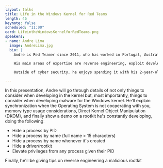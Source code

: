 ```yaml
---
layout: talks
title: Life in the Windows Kernel for Red Teams
length: 45
keynote: false
scheduled: "11:00"
card: LifeintheWindowsKernelforRedTeams.png
speakers:
- name: Andre Lima
  image: AndreLima.jpg
  bio: |
    Andre is Red Teamer since 2011, who has worked in Portugal, Australia, and now at PwC Norway in Oslo. An avid researcher he tries to publish as often as possible on his Youtube channel (search "0x4ndr3"), and blog (current: https://medium.com/@0x4ndr3 & old blog: https://pentesterslife.blog/).
    
    His main areas of expertise are reverse engineering, exploit development, and malware development with AV bypass.

    Outside of cyber security, he enjoys spending it with his 2-year-old daughter, editing video and playing basketball or tennis.    

---
```

In this presentation, Andre will go through details of not only things to consider when developing in the kernel but, most importantly, things to consider when developing malware for the Windows kernel. He'll explain synchronization when the Operating System is not cooperating with you, memory type usage considerations, Direct Kernel Object Manipulation (DKOM), and finally show a demo on a rootkit he's constantly developing, doing the following:

 - Hide a process by PID
 - Hide a process by name (full name > 15 characters)
 - Hide a process by name whenever it's created
 - Hide a driver/rootkit
 - Elevate privileges from any process given their PID

Finally, he'll be giving tips on reverse engineering a malicious rootkit